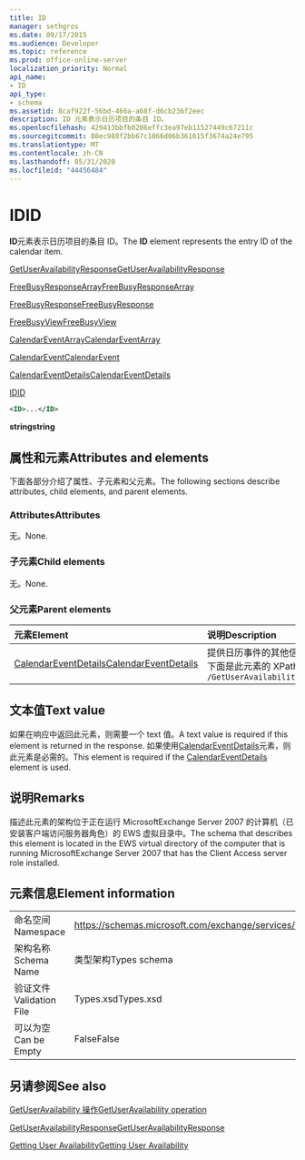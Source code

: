 ```yaml
---
title: ID
manager: sethgros
ms.date: 09/17/2015
ms.audience: Developer
ms.topic: reference
ms.prod: office-online-server
localization_priority: Normal
api_name:
- ID
api_type:
- schema
ms.assetid: 8caf922f-56bd-466a-a68f-d6cb236f2eec
description: ID 元素表示日历项目的条目 ID。
ms.openlocfilehash: 429413bbfb0206effc3ea97eb11527449c67211c
ms.sourcegitcommit: 88ec988f2bb67c1866d06b361615f3674a24e795
ms.translationtype: MT
ms.contentlocale: zh-CN
ms.lasthandoff: 05/31/2020
ms.locfileid: "44456484"
---
```

# <a name="id"></a><span data-ttu-id="0a1ec-103">ID</span><span class="sxs-lookup"><span data-stu-id="0a1ec-103">ID</span></span>

<span data-ttu-id="0a1ec-104">**ID**元素表示日历项目的条目 ID。</span><span class="sxs-lookup"><span data-stu-id="0a1ec-104">The **ID** element represents the entry ID of the calendar item.</span></span> 
  
[<span data-ttu-id="0a1ec-105">GetUserAvailabilityResponse</span><span class="sxs-lookup"><span data-stu-id="0a1ec-105">GetUserAvailabilityResponse</span></span>](getuseravailabilityresponse.md)
  
[<span data-ttu-id="0a1ec-106">FreeBusyResponseArray</span><span class="sxs-lookup"><span data-stu-id="0a1ec-106">FreeBusyResponseArray</span></span>](freebusyresponsearray.md)
  
[<span data-ttu-id="0a1ec-107">FreeBusyResponse</span><span class="sxs-lookup"><span data-stu-id="0a1ec-107">FreeBusyResponse</span></span>](freebusyresponse.md)
  
[<span data-ttu-id="0a1ec-108">FreeBusyView</span><span class="sxs-lookup"><span data-stu-id="0a1ec-108">FreeBusyView</span></span>](freebusyview.md)
  
[<span data-ttu-id="0a1ec-109">CalendarEventArray</span><span class="sxs-lookup"><span data-stu-id="0a1ec-109">CalendarEventArray</span></span>](calendareventarray.md)
  
[<span data-ttu-id="0a1ec-110">CalendarEvent</span><span class="sxs-lookup"><span data-stu-id="0a1ec-110">CalendarEvent</span></span>](calendarevent.md)
  
[<span data-ttu-id="0a1ec-111">CalendarEventDetails</span><span class="sxs-lookup"><span data-stu-id="0a1ec-111">CalendarEventDetails</span></span>](calendareventdetails.md)
  
[<span data-ttu-id="0a1ec-112">ID</span><span class="sxs-lookup"><span data-stu-id="0a1ec-112">ID</span></span>](id.md)
  
```xml
<ID>...</ID>
```

 <span data-ttu-id="0a1ec-113">**string**</span><span class="sxs-lookup"><span data-stu-id="0a1ec-113">**string**</span></span>
## <a name="attributes-and-elements"></a><span data-ttu-id="0a1ec-114">属性和元素</span><span class="sxs-lookup"><span data-stu-id="0a1ec-114">Attributes and elements</span></span>

<span data-ttu-id="0a1ec-115">下面各部分介绍了属性、子元素和父元素。</span><span class="sxs-lookup"><span data-stu-id="0a1ec-115">The following sections describe attributes, child elements, and parent elements.</span></span>
  
### <a name="attributes"></a><span data-ttu-id="0a1ec-116">Attributes</span><span class="sxs-lookup"><span data-stu-id="0a1ec-116">Attributes</span></span>

<span data-ttu-id="0a1ec-117">无。</span><span class="sxs-lookup"><span data-stu-id="0a1ec-117">None.</span></span>
  
### <a name="child-elements"></a><span data-ttu-id="0a1ec-118">子元素</span><span class="sxs-lookup"><span data-stu-id="0a1ec-118">Child elements</span></span>

<span data-ttu-id="0a1ec-119">无。</span><span class="sxs-lookup"><span data-stu-id="0a1ec-119">None.</span></span>
  
### <a name="parent-elements"></a><span data-ttu-id="0a1ec-120">父元素</span><span class="sxs-lookup"><span data-stu-id="0a1ec-120">Parent elements</span></span>

|<span data-ttu-id="0a1ec-121">**元素**</span><span class="sxs-lookup"><span data-stu-id="0a1ec-121">**Element**</span></span>|<span data-ttu-id="0a1ec-122">**说明**</span><span class="sxs-lookup"><span data-stu-id="0a1ec-122">**Description**</span></span>|
|:-----|:-----|
|[<span data-ttu-id="0a1ec-123">CalendarEventDetails</span><span class="sxs-lookup"><span data-stu-id="0a1ec-123">CalendarEventDetails</span></span>](calendareventdetails.md) <br/> |<span data-ttu-id="0a1ec-124">提供日历事件的其他信息。</span><span class="sxs-lookup"><span data-stu-id="0a1ec-124">Provides additional information for a calendar event.</span></span>  <br/> <span data-ttu-id="0a1ec-125">下面是此元素的 XPath 表达式： </span><span class="sxs-lookup"><span data-stu-id="0a1ec-125">The following is the XPath expression to this element:</span></span>  <br/>  `/GetUserAvailabilityResponse/FreeBusyResponseArray/FreeBusyResponse/FreeBusyView/CalendarEventArray/CalendarEvent[i]/CalendarEventDetails` <br/> |
   
## <a name="text-value"></a><span data-ttu-id="0a1ec-126">文本值</span><span class="sxs-lookup"><span data-stu-id="0a1ec-126">Text value</span></span>

<span data-ttu-id="0a1ec-127">如果在响应中返回此元素，则需要一个 text 值。</span><span class="sxs-lookup"><span data-stu-id="0a1ec-127">A text value is required if this element is returned in the response.</span></span> <span data-ttu-id="0a1ec-128">如果使用[CalendarEventDetails](calendareventdetails.md)元素，则此元素是必需的。</span><span class="sxs-lookup"><span data-stu-id="0a1ec-128">This element is required if the [CalendarEventDetails](calendareventdetails.md) element is used.</span></span> 
  
## <a name="remarks"></a><span data-ttu-id="0a1ec-129">说明</span><span class="sxs-lookup"><span data-stu-id="0a1ec-129">Remarks</span></span>

<span data-ttu-id="0a1ec-130">描述此元素的架构位于正在运行 MicrosoftExchange Server 2007 的计算机（已安装客户端访问服务器角色）的 EWS 虚拟目录中。</span><span class="sxs-lookup"><span data-stu-id="0a1ec-130">The schema that describes this element is located in the EWS virtual directory of the computer that is running MicrosoftExchange Server 2007 that has the Client Access server role installed.</span></span>
  
## <a name="element-information"></a><span data-ttu-id="0a1ec-131">元素信息</span><span class="sxs-lookup"><span data-stu-id="0a1ec-131">Element information</span></span>

|||
|:-----|:-----|
|<span data-ttu-id="0a1ec-132">命名空间</span><span class="sxs-lookup"><span data-stu-id="0a1ec-132">Namespace</span></span>  <br/> |https://schemas.microsoft.com/exchange/services/2006/types  <br/> |
|<span data-ttu-id="0a1ec-133">架构名称</span><span class="sxs-lookup"><span data-stu-id="0a1ec-133">Schema Name</span></span>  <br/> |<span data-ttu-id="0a1ec-134">类型架构</span><span class="sxs-lookup"><span data-stu-id="0a1ec-134">Types schema</span></span>  <br/> |
|<span data-ttu-id="0a1ec-135">验证文件</span><span class="sxs-lookup"><span data-stu-id="0a1ec-135">Validation File</span></span>  <br/> |<span data-ttu-id="0a1ec-136">Types.xsd</span><span class="sxs-lookup"><span data-stu-id="0a1ec-136">Types.xsd</span></span>  <br/> |
|<span data-ttu-id="0a1ec-137">可以为空</span><span class="sxs-lookup"><span data-stu-id="0a1ec-137">Can be Empty</span></span>  <br/> |<span data-ttu-id="0a1ec-138">False</span><span class="sxs-lookup"><span data-stu-id="0a1ec-138">False</span></span>  <br/> |
   
## <a name="see-also"></a><span data-ttu-id="0a1ec-139">另请参阅</span><span class="sxs-lookup"><span data-stu-id="0a1ec-139">See also</span></span>



[<span data-ttu-id="0a1ec-140">GetUserAvailability 操作</span><span class="sxs-lookup"><span data-stu-id="0a1ec-140">GetUserAvailability operation</span></span>](getuseravailability-operation.md)
  
[<span data-ttu-id="0a1ec-141">GetUserAvailabilityResponse</span><span class="sxs-lookup"><span data-stu-id="0a1ec-141">GetUserAvailabilityResponse</span></span>](getuseravailabilityresponse.md)


[<span data-ttu-id="0a1ec-142">Getting User Availability</span><span class="sxs-lookup"><span data-stu-id="0a1ec-142">Getting User Availability</span></span>](https://msdn.microsoft.com/library/d4133fcb-9b0f-4e6b-aadf-a389da83516a%28Office.15%29.aspx)

